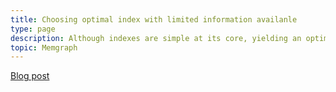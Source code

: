 ```yaml
---
title: Choosing optimal index with limited information availanle
type: page
description: Although indexes are simple at its core, yielding an optimal query plan that uses them requires heuristic approach 🤔. Check out how we at Memgraph introduced probability theory to significantly speed up bulk loading workloads 📈. 
topic: Memgraph
---
```


[Blog post](https://memgraph.com/blog/optimal-index-with-limited-information)
